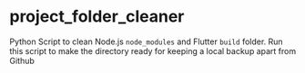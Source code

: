 # project_folder_cleaner
Python Script to clean Node.js ```node_modules``` and Flutter ```build``` folder. Run this script to make the directory ready for keeping a local backup apart from Github

